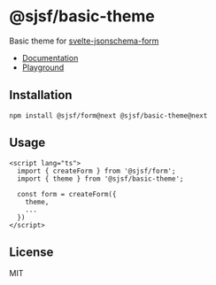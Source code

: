 # @sjsf/basic-theme

Basic theme for [svelte-jsonschema-form](https://github.com/x0k/svelte-jsonschema-form)

- [Documentation](https://x0k.github.io/svelte-jsonschema-form/v2/themes/basic/)
- [Playground](https://x0k.github.io/svelte-jsonschema-form/playground2/)

## Installation

```shell
npm install @sjsf/form@next @sjsf/basic-theme@next
```

## Usage

```svelte
<script lang="ts">
  import { createForm } from '@sjsf/form';
  import { theme } from '@sjsf/basic-theme';

  const form = createForm({
    theme,
    ...
  })
</script>
```

## License

MIT
